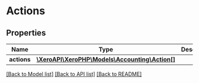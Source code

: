 # Actions

## Properties
Name | Type | Description | Notes
------------ | ------------- | ------------- | -------------
**actions** | [**\XeroAPI\XeroPHP\Models\Accounting\Action[]**](Action.md) |  | [optional] 

[[Back to Model list]](../README.md#documentation-for-models) [[Back to API list]](../README.md#documentation-for-api-endpoints) [[Back to README]](../README.md)


